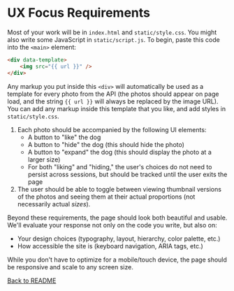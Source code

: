 # UX Focus Requirements

Most of your work will be in `index.html` and `static/style.css`. You might also write some JavaScript in `static/script.js`. To begin, paste this code into the `<main>` element:

```html
<div data-template>
    <img src="{{ url }}" />
</div>
```

Any markup you put inside this `<div>` will automatically be used as a template for every photo from the API (the photos should appear on page load, and the string `{{ url }}` will always be replaced by the image URL). You can add any markup inside this template that you like, and add styles in `static/style.css`.

1. Each photo should be accompanied by the following UI elements:
   - A button to "like" the dog
   - A button to "hide" the dog (this should hide the photo)
   - A button to "expand" the dog (this should display the photo at a larger size)
   - For both "liking" and "hiding," the user's choices do not need to persist across sessions, but should be tracked until the user exits the page
2. The user should be able to toggle between viewing thumbnail versions of the photos and seeing them at their actual proportions (not necessarily actual _sizes_).

Beyond these requirements, the page should look both beautiful and usable. We'll evaluate your response not only on the code you write, but also on:

- Your design choices (typography, layout, hierarchy, color palette, etc.)
- How accessible the site is (keyboard navigation, ARIA tags, etc.)

While you don't have to optimize for a mobile/touch device, the page should be responsive and scale to any screen size.

[Back to README](README.md#installation)
